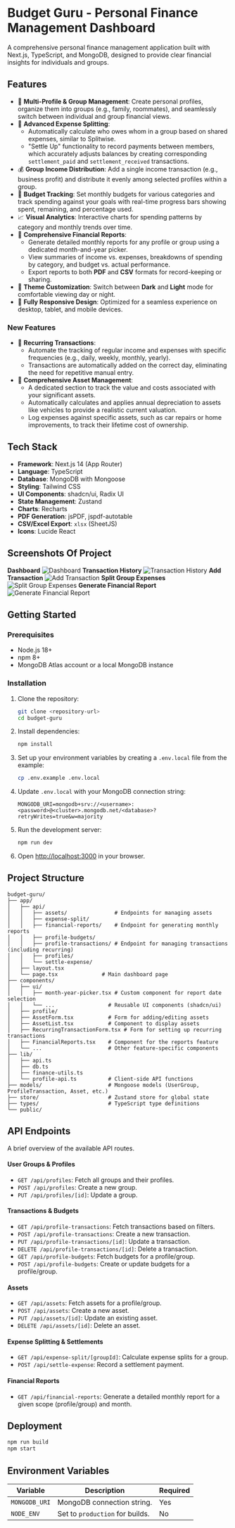 # Budget Guru - Personal Finance Management Dashboard

A comprehensive personal finance management application built with Next.js, TypeScript, and MongoDB, designed to provide clear financial insights for individuals and groups.

## Features

  - 👤 **Multi-Profile & Group Management**: Create personal profiles, organize them into groups (e.g., family, roommates), and seamlessly switch between individual and group financial views.
  - 🤝 **Advanced Expense Splitting**:
      - Automatically calculate who owes whom in a group based on shared expenses, similar to Splitwise.
      - "Settle Up" functionality to record payments between members, which accurately adjusts balances by creating corresponding `settlement_paid` and `settlement_received` transactions.
  - 💰 **Group Income Distribution**: Add a single income transaction (e.g., business profit) and distribute it evenly among selected profiles within a group.
  - 🎯 **Budget Tracking**: Set monthly budgets for various categories and track spending against your goals with real-time progress bars showing spent, remaining, and percentage used.
  - 📈 **Visual Analytics**: Interactive charts for spending patterns by category and monthly trends over time.
  - 📄 **Comprehensive Financial Reports**:
      - Generate detailed monthly reports for any profile or group using a dedicated month-and-year picker.
      - View summaries of income vs. expenses, breakdowns of spending by category, and budget vs. actual performance.
      - Export reports to both **PDF** and **CSV** formats for record-keeping or sharing.
  - 🎨 **Theme Customization**: Switch between **Dark** and **Light** mode for comfortable viewing day or night.
  - 📱 **Fully Responsive Design**: Optimized for a seamless experience on desktop, tablet, and mobile devices.

### New Features

  - 🔁 **Recurring Transactions**:
      - Automate the tracking of regular income and expenses with specific frequencies (e.g., daily, weekly, monthly, yearly).
      - Transactions are automatically added on the correct day, eliminating the need for repetitive manual entry.
  - 🚗 **Comprehensive Asset Management**:
      - A dedicated section to track the value and costs associated with your significant assets.
      - Automatically calculates and applies annual depreciation to assets like vehicles to provide a realistic current valuation.
      - Log expenses against specific assets, such as car repairs or home improvements, to track their lifetime cost of ownership.

## Tech Stack

  - **Framework**: Next.js 14 (App Router)
  - **Language**: TypeScript
  - **Database**: MongoDB with Mongoose
  - **Styling**: Tailwind CSS
  - **UI Components**: shadcn/ui, Radix UI
  - **State Management**: Zustand
  - **Charts**: Recharts
  - **PDF Generation**: jsPDF, jspdf-autotable
  - **CSV/Excel Export**: `xlsx` (SheetJS)
  - **Icons**: Lucide React

## Screenshots Of Project
**Dashboard**
![Dashboard](Screenshots/Screenshot%202025-08-01%20000843.png)
**Transaction History**
![Transaction History](Screenshots/Screenshot%202025-08-01%20001019.png)
**Add Transaction**
![Add Transaction](Screenshots/Screenshot%202025-08-01%20001037.png)
**Split Group Expenses**
![Split Group Expenses](Screenshots/Screenshot%202025-08-01%20001052.png)
**Generate Financial Report**
![Generate Financial Report](Screenshots/Screenshot%202025-08-01%20002000.png)

## Getting Started

### Prerequisites

  - Node.js 18+
  - npm 8+
  - MongoDB Atlas account or a local MongoDB instance

### Installation

1.  Clone the repository:

    ```bash
    git clone <repository-url>
    cd budget-guru
    ```

2.  Install dependencies:

    ```bash
    npm install
    ```

3.  Set up your environment variables by creating a `.env.local` file from the example:

    ```bash
    cp .env.example .env.local
    ```

4.  Update `.env.local` with your MongoDB connection string:

    ```env
    MONGODB_URI=mongodb+srv://<username>:<password>@<cluster>.mongodb.net/<database>?retryWrites=true&w=majority
    ```

5.  Run the development server:

    ```bash
    npm run dev
    ```

6.  Open [http://localhost:3000](https://www.google.com/search?q=http://localhost:3000) in your browser.

## Project Structure

```
budget-guru/
├── app/
│   ├── api/
│   │   ├── assets/               # Endpoints for managing assets
│   │   ├── expense-split/
│   │   ├── financial-reports/    # Endpoint for generating monthly reports
│   │   ├── profile-budgets/
│   │   ├── profile-transactions/ # Endpoint for managing transactions (including recurring)
│   │   ├── profiles/
│   │   └── settle-expense/
│   ├── layout.tsx
│   └── page.tsx              # Main dashboard page
├── components/
│   ├── ui/
│   │   ├── month-year-picker.tsx # Custom component for report date selection
│   │   └── ...                 # Reusable UI components (shadcn/ui)
│   ├── profile/
│   ├── AssetForm.tsx           # Form for adding/editing assets
│   ├── AssetList.tsx           # Component to display assets
│   ├── RecurringTransactionForm.tsx # Form for setting up recurring transactions
│   ├── FinancialReports.tsx    # Component for the reports feature
│   └── ...                     # Other feature-specific components
├── lib/
│   ├── api.ts
│   ├── db.ts
│   ├── finance-utils.ts
│   └── profile-api.ts          # Client-side API functions
├── models/                     # Mongoose models (UserGroup, ProfileTransaction, Asset, etc.)
├── store/                      # Zustand store for global state
├── types/                      # TypeScript type definitions
└── public/
```

## API Endpoints

A brief overview of the available API routes.

#### User Groups & Profiles

  - `GET /api/profiles`: Fetch all groups and their profiles.
  - `POST /api/profiles`: Create a new group.
  - `PUT /api/profiles/[id]`: Update a group.

#### Transactions & Budgets

  - `GET /api/profile-transactions`: Fetch transactions based on filters.
  - `POST /api/profile-transactions`: Create a new transaction.
  - `PUT /api/profile-transactions/[id]`: Update a transaction.
  - `DELETE /api/profile-transactions/[id]`: Delete a transaction.
  - `GET /api/profile-budgets`: Fetch budgets for a profile/group.
  - `POST /api/profile-budgets`: Create or update budgets for a profile/group.

#### Assets

  - `GET /api/assets`: Fetch assets for a profile/group.
  - `POST /api/assets`: Create a new asset.
  - `PUT /api/assets/[id]`: Update an existing asset.
  - `DELETE /api/assets/[id]`: Delete an asset.

#### Expense Splitting & Settlements

  - `GET /api/expense-split/[groupId]`: Calculate expense splits for a group.
  - `POST /api/settle-expense`: Record a settlement payment.

#### Financial Reports

  - `GET /api/financial-reports`: Generate a detailed monthly report for a given scope (profile/group) and month.

## Deployment

```bash
npm run build
npm start
```

## Environment Variables

| Variable | Description | Required |
| --- | --- | --- |
| `MONGODB_URI` | MongoDB connection string. | Yes |
| `NODE_ENV` | Set to `production` for builds. | No |

